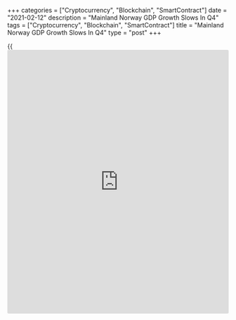 +++
categories = ["Cryptocurrency", "Blockchain", "SmartContract"]
date = "2021-02-12"
description = "Mainland Norway GDP Growth Slows In Q4"
tags = ["Cryptocurrency", "Blockchain", "SmartContract"]
title = "Mainland Norway GDP Growth Slows In Q4"
type = "post"
+++

{{<iframe id="large-banner" src="https://www.bounty.group/#slide=5.0" width="100%" height="600" scrolling="no" style="border: 0px solid rgb(216, 221, 230); border-radius: 3px;">}}

Mainland Norway grew at a slower pace in the fourth quarter as the
[coronavirus][1] control measures were tightened towards the end of
October, Statistics Norway reported Friday.

Gross domestic product grew 1.9 percent sequentially, much slower than
the 5 percent expansion seen in the third quarter.

Likewise, growth in overall Norway GDP, including oil and gas
extraction, pipeline transportation and ocean transport, eased to 0.6
percent from 4.5 percent a quarter ago.

In December, Mainland-Norway GDP was up 1 percent and overall Norway GDP
by 1.4 percent.

In the full-year of 2020, Mainland Norway fell 2.5 percent from the last
year.

Although the downturn in 2020 was somewhat lower than feared, this was
the biggest fall since records began in 1970, and it was probably the
greatest economic downturn since the Second World War, head of the
National Accounts at Statistics Norway, Pål Sletten, said.

Despite the pandemic, oil and gas production experienced robust growth
in 2020. Activity levels rose nearly 9 percent. As a result, overall GDP
fell only 0.8 percent.

For comments and feedback [contact](https://www.playgroundfx.com/contact/): editorial@rtt[news](https://www.letsplayfx.com/blog/forex-news-website/).com

[Economic News][2]

 **What parts of the world are seeing the best (and worst) economic
performances lately? Click[here][3] to check out our [Econ Scorecard][3]
and find out! See up-to-the-moment [ranking](https://www.playgroundfx.com/blog/crypto-exchange-ranking/)s for the best and worst
performers in [GDP][3], [unemployment rate][4], [inflation][5] and much
more.**

   1. www.rtt[news](https://www.letsplayfx.com/blog/forex-news-website/).com/list/coronavirus.aspx
   2. www.rtt[news](https://www.letsplayfx.com/blog/forex-news-website/).com/Content/EconomicNews.aspx
   3. www.rtt[news](https://www.letsplayfx.com/blog/forex-news-website/).com/economic-scorecard/world-rank/GDP/highest-performance.aspx
   4. www.rtt[news](https://www.letsplayfx.com/blog/forex-news-website/).com/economic-scorecard/world-rank/unemployment-rate/lowest-performance.aspx
   5. www.rtt[news](https://www.letsplayfx.com/blog/forex-news-website/).com/economic-scorecard/world-rank/CPI/highest-performance.aspx
